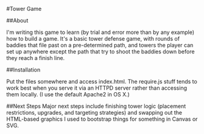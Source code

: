 #Tower Game

##About

I'm writing this game to learn (by trial and error more than by any example) how
to build a game. It's a basic tower defense game, with rounds of baddies that 
file past on a pre-determined path, and towers the player can set up anywhere
except the path that try to shoot the baddies down before they reach a finish
line.

##Installation

Put the files somewhere and access index.html. The require.js stuff tends to 
work best when you serve it via an HTTPD server rather than accessing them
locally. (I use the default Apache2 in OS X.)

##Next Steps
Major next steps include finishing tower logic (placement restrictions, 
upgrades, and targeting strategies) and swapping out the HTML-based graphics I
used to bootstrap things for something in Canvas or SVG.